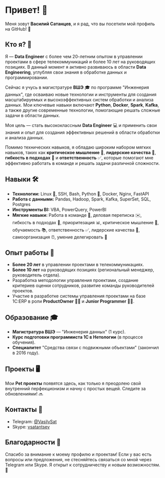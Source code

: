 # Привет! 👋

Меня зовут **Василий Сатанцев**, и я рад, что вы посетили мой профиль на GitHub! 🚀

## Кто я? 🤖

Я — **Data Engineer** с более чем 20-летним опытом в управлении проектами в сфере телекоммуникаций и более 10 лет на руководящих позициях. В данный момент я активно развиваюсь в области **Data Engineering**, углубляя свои знания в обработке данных и программировании.

Сейчас я учусь в магистратуре **ВШЭ** 🎓 по программе "Инженерия данных", где осваиваю новые технологии и инструменты для создания масштабируемых и высокоэффективных систем обработки и анализа данных. Мои ключевые навыки включают **Python**, **Docker**, **Spark**, **Kafka**, а также другие современные технологии, помогающие решать сложные задачи в области данных.

Моя цель — стать высококлассным **Data Engineer** 💻 и применить свои знания и опыт для создания эффективных решений в области обработки и анализа данных.

Помимо технических навыков, я обладаю широким набором мягких навыков, таких как **критическое мышление** 🧠, **лидерские качества** 🏅, **гибкость в подходах** 🔄 и **ответственность** ✅, которые помогают мне эффективно работать в команде и решать задачи различной сложности.

## Навыки 🛠️

- **Технологии:** Linux 🐧, SSH, Bash, Python 🐍, Docker, Nginx, FastAPI
- **Работа с данными:** Pandas, Hadoop, Spark, Kafka, SuperSet, SQL, Postgres
- **Инструменты BI:** VBA, PowerQuery, PowerBI
- **Мягкие навыки:** Работа в команде 🤝, деловая переписка ✉️, гибкость в подходах 🔄, приоритезация 📊, критическое мышление 🧠, обучаемость 📚, ответственность ✅, лидерские качества 🏅, самоорганизация ⏰, умение делегировать 🤖

## Опыт работы 💼

- **Более 20 лет** в управлении проектами в телекоммуникациях.
- **Более 10 лет** на руководящих позициях (региональный менеджер, руководитель отдела).
- Разработка методологии управления проектами, создание критериев оценки сотрудников, развитие команды руководителей проектов.
- Участие в разработке системы управления проектами на базе 1С:ERP в роли **ProductOwner** 🧑‍💻 и **Junior Programmer** 👨‍💻.

## Образование 🎓

- **Магистратура ВШЭ** — "Инженерия данных" (1 курс).
- **Курс подготовки программиста 1С в Нетологии** (в процессе обучения).
- **Специалитет** "Средства связи с подвижными объектами" (закончил в 2016 году).

## Проекты 🖥️

Мои **Pet проекты** появятся здесь, как только я преодолею свой внутренний перфекционизм и начну с простых вещей. Следите за обновлениями! 🔜

## Контакты 📱

- Telegram: [@VasilySat](https://t.me/VasilySat)
- Skype: [vsatantsev](skype:vsatantsev)

## Благодарности 🙏

Спасибо за внимание к моему профилю и проектам! Если у вас есть вопросы или предложения, не стесняйтесь связаться со мной через Telegram или Skype. Я открыт к сотрудничеству и новым возможностям. 🤝
